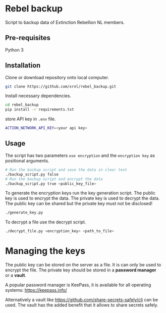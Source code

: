 # Rebel backup

Script to backup data of Extinction Rebellion NL members.

## Pre-requisites

Python 3

## Installation

Clone or download repository onto local computer.

```bash
git clone https://github.com/xrnl/rebel_backup.git
```


Install necessary dependencies.

```bash
cd rebel_backup
pip install -r requirements.txt
```

store API key in `.env` file.

```bash
ACTION_NETWORK_API_KEY=<your api key>
```

## Usage

The script has two parameters `use encryption` and the `encryption key` as  positional arguments.
```bash
# Run the backup script and save the data in clear text
./backup_script.py false 
# Run the backup script and encrypt the data
./backup_script.py true <public_key_file>
```

To generate the encryption keys run the key generation script.
The public key is used to encrypt the data.
The private key is used to decrypt the data.
The public key can be shared but the private key must not be disclosed!
```bash
./generate_key.py
```

To decrypt a file use the decrypt script.
```bash
./decrypt_file.py <encryption_key> <path_to_file>
```

# Managing the keys
The public key can be stored on the server as a file. It is can only be used to encrypt the file.
The private key should be stored in a **password manager** or a **vault**.

A popular password manager is KeePass, it is available for all operating systems: https://keepass.info/

Alternatively a vault like https://github.com/share-secrets-safely/cli can be used. 
The vault has the added benefit that it allows to share secrets safely.
